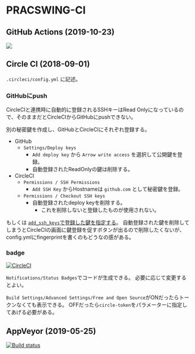 PRACSWING-CI
============================================================

## GitHub Actions (2019-10-23)

![](https://github.com/irof/practiswing-ci/workflows/Java%20CI/badge.svg)

## Circle CI (2018-09-01)

`.circleci/config.yml` に記述。


### GitHubにpush

CircleCIと連携時に自動的に登録されるSSHキーはRead Onlyになっているので、そのままだとCircleCIからGitHubにpushできない。

別の秘密鍵を作成し、GitHubとCircleCIにそれぞれ登録する。

- GitHub
  - `Settings/Deploy keys`
    - `Add deploy key` から `Arrow write access` を選択して公開鍵を登録。
    - 自動登録されたReadOnlyの鍵は削除する。
- CircleCI
  - `Permissions / SSH Permissions`
    - `Add SSH Key` からHostnameは `github.com` として秘密鍵を登録。
  - `Permissions / Checkout SSH keys`
    - 自動登録されたdeploy keyを削除する。
      - これを削除しないと登録したものが使用されない。

もしくは [`add_ssh_keys`で登録した鍵を指定する](https://github.com/irof/practiswing-ci/blob/34ec5b357b99a61c65f87a0d699a4cc8183b8992/.circleci/config.yml#L7-L9)。
自動登録された鍵を削除してしまうとCircleCIの画面に鍵登録を促すボタンが出るので削除したくないが、config.ymlにfingerprintを書くのもどうなの感がある。

### badge

[![CircleCI](https://circleci.com/gh/irof/practiswing-ci.svg?style=svg)](https://circleci.com/gh/irof/practiswing-ci)

`Notifications/Status Badges`でコードが生成できる。
必要に応じて変更するとよい。

`Build Settings/Advanced Settings/Free and Open Source`がONだったらトークンなくても表示できる。
OFFだったら`circle-token`をパラメーターに指定してあげる必要がある。

## AppVeyor (2019-05-25)

[![Build status](https://ci.appveyor.com/api/projects/status/eailckd07qhjm7q9?svg=true)](https://ci.appveyor.com/project/irof/practiswing-ci)

